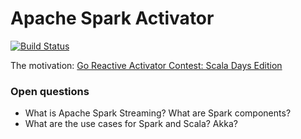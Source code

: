 Apache Spark Activator
======================

[![Build Status](https://travis-ci.org/jaceklaskowski/spark-activator.png)](https://travis-ci.org/jaceklaskowski/spark-activator)

The motivation: [Go Reactive Activator Contest: Scala Days Edition](http://typesafe.com/blog/go-reactive-activator-contest-scala-days-edition)

### Open questions
* What is Apache Spark Streaming? What are Spark components?
* What are the use cases for Spark and Scala? Akka?